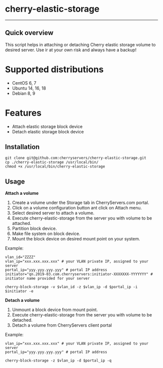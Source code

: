 # cherry-elastic-storage

----
## Quick overview
This script helps in attaching or detaching Cherry elastic storage volume to desired server. Use ir at your own risk and always have a backup!

# Supported distributions
* CentOS 6, 7
* Ubuntu 14, 16, 18
* Debian 8, 9

# Features
* Attach elastic storage block device
* Detach elastic storage block device

## Installation

```
git clone git@github.com:cherryservers/cherry-elastic-storage.git
cp ./cherry-elastic-storage /usr/local/bin/
chmod +x /usr/local/bin/cherry-elastic-storage
```

## Usage

**Attach a volume**
1. Create a volume under the Storage tab in CherryServers.com portal.
2. Click on a volume configuration button ant click on Attach menu.
3. Select desired server to attach a volume.
4. Execute cherry-elastic-storage from the server you with volume to be attached.
5. Partition block device.
6. Make file system on block device.
7. Mount the block device on desired mount point on your system.

Example:

```
vlan_id="ZZZZ"
vlan_ip="xxx.xxx.xxx.xxx" # your VLAN private IP, assigned to your server
portal_ip="yyy.yyy.yyy.yyy" # portal IP address
initiator="qn.2019-03.com.cherryservers:initiator-XXXXXXX-YYYYYYY" # initiator name provided for your server

cherry-block-storage -v $vlan_id -z $vlan_ip -d $portal_ip -i $initiator -e
```

**Detach a volume**

1. Unmount a block device from mount point.
2. Execute cherry-elastic-storage from the server you with volume to be detached.
3. Detach a volume from CherryServers client portal

Example:

```
vlan_ip="xxx.xxx.xxx.xxx" # your VLAN private IP, assigned to your server
portal_ip="yyy.yyy.yyy.yyy" # portal IP address

cherry-block-storage -z $vlan_ip -d $portal_ip -q
```